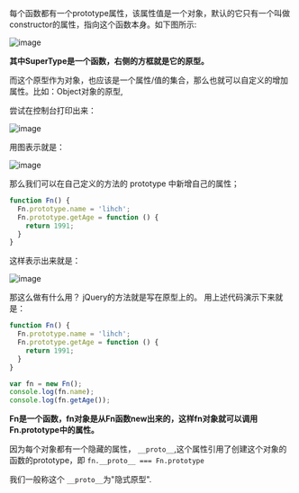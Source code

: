 每个函数都有一个prototype属性，该属性值是一个对象，默认的它只有一个叫做 constructor的属性，指向这个函数本身。如下图所示:

![image](https://user-images.githubusercontent.com/24636279/120297570-cd303300-c2fb-11eb-8181-8efb17105413.png)

**其中SuperType是一个函数，右侧的方框就是它的原型。**

而这个原型作为对象，也应该是一个属性/值的集合，那么也就可以自定义的增加属性。比如：Object对象的原型,

尝试在控制台打印出来：

![image](https://user-images.githubusercontent.com/24636279/120298124-5fd0d200-c2fc-11eb-991c-006516804a70.png)

用图表示就是：


![image](https://user-images.githubusercontent.com/24636279/120300182-46308a00-c2fe-11eb-85c5-4a92dd8a78e7.png)

那么我们可以在自己定义的方法的 prototype 中新增自己的属性；

```js
function Fn() {
  Fn.prototype.name = 'lihch';
  Fn.prototype.getAge = function () {
    return 1991;
  }
}
```
这样表示出来就是：

![image](https://user-images.githubusercontent.com/24636279/120301005-09b15e00-c2ff-11eb-8bee-1a46dd235a64.png)

那这么做有什么用？
jQuery的方法就是写在原型上的。
用上述代码演示下来就是：
```js
function Fn() {
  Fn.prototype.name = 'lihch';
  Fn.prototype.getAge = function () {
    return 1991;
  }
}

var fn = new Fn();
console.log(fn.name);
console.log(fn.getAge());
```

**Fn是一个函数，fn对象是从Fn函数new出来的，这样fn对象就可以调用Fn.prototype中的属性。**

因为每个对象都有一个隐藏的属性， ```__proto__```,这个属性引用了创建这个对象的函数的prototype，即 ```fn.__proto__ === Fn.prototype```

我们一般称这个 ```__proto__```为"隐式原型".

